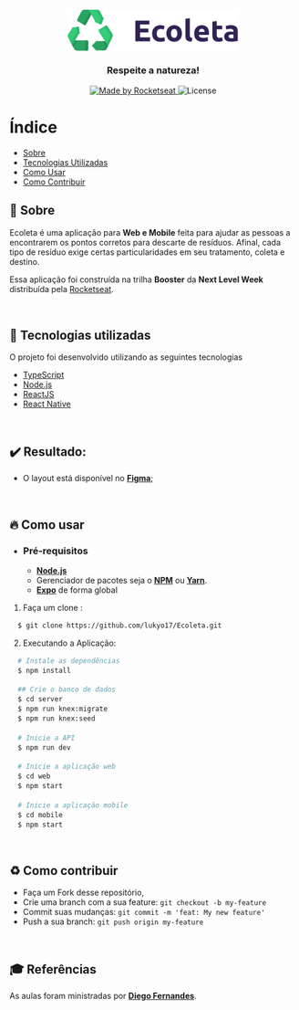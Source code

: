 <h3 align="center">
    <img alt="Logo" title="#logo" width="300px" src="https://github.com/WelliRigo/Ecoleta/blob/master/web/src/assets/logo.svg">
    <br><br>
    <b>Respeite a natureza!</b> 
</h3>

<p align="center">
  <a href="https://rocketseat.com.br">
    <img alt="Made by Rocketseat" src="https://img.shields.io/badge/made%20by-Rocketseat-7519C1">
  </a>
  <a>
  <img alt="License" src="https://img.shields.io/github/license/lukyo17/Ecoleta?color=7519C1&label=License">
</p>

# Índice
- [Sobre](#sobre)
- [Tecnologias Utilizadas](#tecnologias-utilizadas)
- [Como Usar](#como-usar)
- [Como Contribuir](#como-contribuir)

<a id="sobre"></a>
## :bookmark: Sobre

Ecoleta é uma aplicação para <strong>Web e Mobile</strong> feita para ajudar as pessoas a encontrarem os pontos corretos para descarte de resíduos. Afinal, cada tipo de resíduo exige certas particularidades em seu tratamento, coleta e destino.

Essa aplicação foi construída na trilha <strong>Booster</strong> da <strong>Next Level Week</strong> distribuída pela [Rocketseat](https://rocketseat.com.br/).

<br>

<a id="tecnologias-utilizadas"></a>
## :rocket: Tecnologias utilizadas

O projeto foi desenvolvido utilizando as seguintes tecnologias
- [TypeScript](https://www.typescriptlang.org/)
- [Node.js](https://nodejs.org/en/)
- [ReactJS](https://reactjs.org/)
- [React Native](https://reactnative.dev/)

<br/>

## :heavy_check_mark: Resultado:

- O layout está disponível no **[Figma](https://www.figma.com/file/1SxgOMojOB2zYT0Mdk28lB/)**;
<br/>

<a id="como-usar"></a>
## :fire: Como usar
- ### **Pré-requisitos**
  - **[Node.js](https://nodejs.org/en/)**
  - Gerenciador de pacotes seja o **[NPM](https://www.npmjs.com/)** ou **[Yarn](https://yarnpkg.com/)**.
  - **[Expo](https://expo.io/)** de forma global
1. Faça um clone :
```sh
  $ git clone https://github.com/lukyo17/Ecoleta.git
```
2. Executando a Aplicação:
```sh
  # Instale as dependências
  $ npm install
  
  ## Crie o banco de dados
  $ cd server
  $ npm run knex:migrate
  $ npm run knex:seed
  
  # Inicie a API
  $ npm run dev
  
  # Inicie a aplicação web
  $ cd web
  $ npm start
  
  # Inicie a aplicação mobile
  $ cd mobile
  $ npm start
```
<br>

<a id="como-contribuir"></a>

## :recycle: Como contribuir

- Faça um Fork desse repositório,
- Crie uma branch com a sua feature: `git checkout -b my-feature`
- Commit suas mudanças: `git commit -m 'feat: My new feature'`
- Push a sua branch: `git push origin my-feature`

<br>

## :mortar_board: Referências
As aulas foram ministradas por **[Diego Fernandes](https://github.com/diego3g)**.

